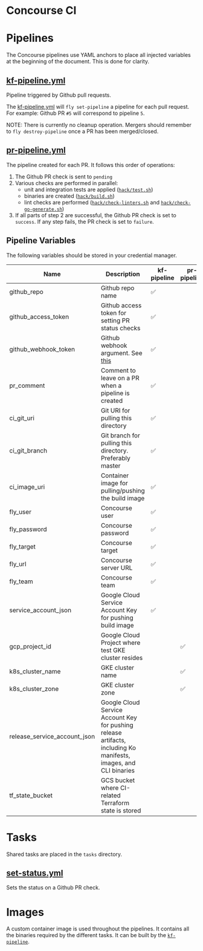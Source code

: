 # Concourse CI

# Pipelines

The Concourse pipelines use YAML anchors to place all injected variables at the
beginning of the document. This is done for clarity.

[1]: ./pipelines/kf-pipeline.yml
## [kf-pipeline.yml][1]

Pipeline triggered by Github pull requests.

The [kf-pipeline.yml][1] will `fly set-pipeline` a pipeline for each pull
request. For example: Github PR `#5` will correspond to pipeline `5`.

NOTE: There is currently no cleanup operation. Mergers should remember to
`fly destroy-pipeline` once a PR has been merged/closed.

[2]: ./pipelines/pr-pipeline.yml
## [pr-pipeline.yml][2]

The pipeline created for each PR. It follows this order of operations:

1. The Github PR check is sent to `pending`
2. Various checks are performed in parallel:
   *   unit and integration tests are applied ([`hack/test.sh`](../../hack/test.sh))
   *   binaries are created ([`hack/build.sh`](../../hack/build.sh))
   *   lint checks are performed ([`hack/check-linters.sh`](../../hack/check-linters.sh) and [`hack/check-go-generate.sh`](../../hack/check-go-generate.sh))
3. If all parts of step 2 are successful, the Github PR check is set to `success`.
If any step fails, the PR check is set to `failure`.

## Pipeline Variables
[3]: https://concourse-ci.org/resources.html#resource-webhook-token

The following variables should be stored in your credential manager.

| Name                         | Description                                                                                                      | kf-pipeline | pr-pipeline | release-pipeline |
| --------------------         | --------------------------------------------------------                                                         | ----------- | ----------- | ---------------- |
| github_repo                  | Github repo name                                                                                                 | ✅          |             | ✅               |
| github_access_token          | Github access token for setting PR status checks                                                                 | ✅          |             | ✅               |
| github_webhook_token         | Github webhook argument. See [this][3]                                                                           | ✅          |             |                  |
| pr_comment                   | Comment to leave on a PR when a pipeline is created                                                              | ✅          |             |                  |
| ci_git_uri                   | Git URI for pulling this directory                                                                               | ✅          |             | ✅               |
| ci_git_branch                | Git branch for pulling this directory. Preferably master                                                         | ✅          |             | ✅               |
| ci_image_uri                 | Container image for pulling/pushing the build image                                                              | ✅          |             | ✅               |
| fly_user                     | Concourse user                                                                                                   | ✅          |             |                  |
| fly_password                 | Concourse password                                                                                               | ✅          |             |                  |
| fly_target                   | Concourse target                                                                                                 | ✅          |             |                  |
| fly_url                      | Concourse server URL                                                                                             | ✅          |             |                  |
| fly_team                     | Concourse team                                                                                                   | ✅          |             |                  |
| service_account_json         | Google Cloud Service Account Key for pushing build image                                                         | ✅          |             | ✅               |
| gcp_project_id               | Google Cloud Project where test GKE cluster resides                                                              |             | ✅          |                  |
| k8s_cluster_name             | GKE cluster name                                                                                                 |             | ✅          |                  |
| k8s_cluster_zone             | GKE cluster zone                                                                                                 |             | ✅          |                  |
| release_service_account_json | Google Cloud Service Account Key for pushing release artifacts, including Ko manifests, images, and CLI binaries |             |             | ✅               |
| tf_state_bucket              | GCS bucket where CI-related Terraform state is stored                                                            |             |             | ✅               |

# Tasks

Shared tasks are placed in the `tasks` directory.

[4]: tasks/set-status.yml
## [set-status.yml][4]

Sets the status on a Github PR check.

# Images

A custom container image is used throughout the pipelines. It contains all the
binaries required by the different tasks. It can be built by the [`kf-pipeline`][1].
